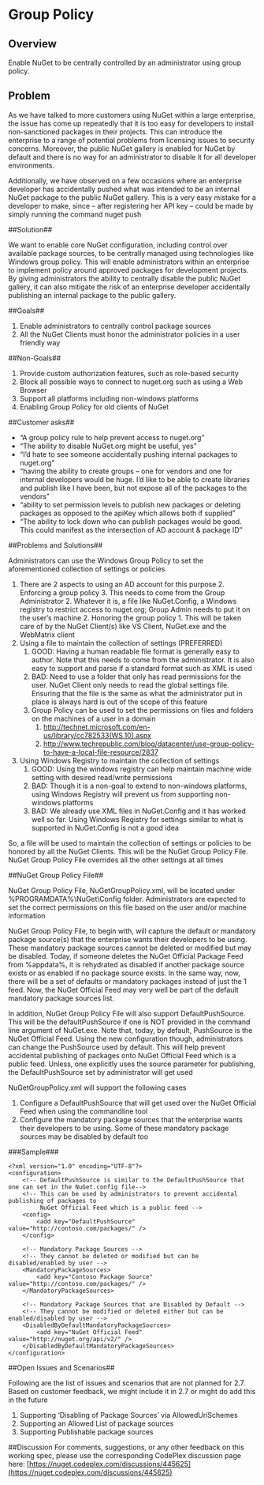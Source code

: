 # Group Policy #

## Overview ##
Enable NuGet to be centrally controlled by an administrator using group policy.

## Problem ##
As we have talked to more customers using NuGet within a large enterprise, the issue has come up repeatedly that it is too easy for developers to install non-sanctioned packages in their projects. This can introduce the enterprise to a range of potential problems from licensing issues to security concerns. Moreover, the public NuGet gallery is enabled for NuGet by default and there is no way for an administrator to disable it for all developer environments.

Additionally, we have observed on a few occasions where an enterprise developer has accidentally pushed what was intended to be an internal NuGet package to the public NuGet gallery. This is a very easy mistake for a developer to make, since – after registering her API key – could be made by simply running the command nuget push <package>

##Solution##

We want to enable core NuGet configuration, including control over available package sources, to be centrally managed using technologies like Windows group policy. This will enable administrators within an enterprise to implement policy around approved packages for development projects. By giving administrators the ability to centrally disable the public NuGet gallery, it can also mitigate the risk of an enterprise developer accidentally publishing an internal package to the public gallery.

##Goals##
1.	Enable administrators to centrally control package sources
2.	All the NuGet Clients must honor the administrator policies in a user friendly way

##Non-Goals##
1. Provide custom authorization features, such as role-based security
2. Block all possible ways to connect to nuget.org such as using a Web Browser
3. Support all platforms including non-windows platforms
4. Enabling Group Policy for old clients of NuGet

##Customer asks##


- “A group policy rule to help prevent access to nuget.org”
- “The ability to disable NuGet.org might be useful, yes”
- “I’d hate to see someone accidentally pushing internal packages to nuget.org”
- “having the ability to create groups – one for vendors and one for internal developers would be huge.  I’d like to be able to create libraries and publish like I have been, but not expose all of the packages to the vendors”
- “ability to set permission levels to publish new packages or deleting packages as opposed to the apiKey which allows both if supplied”
- “The ability to lock down who can publish packages would be good. This could manifest as the intersection of AD account & package ID”

##Problems and Solutions##

Administrators can use the Windows Group Policy to set the aforementioned collection of settings or policies

1.	There are 2 aspects to using an AD account for this purpose
	2.	Enforcing a group policy
		3.	This needs to come from the Group Administrator
		2.	Whatever it is, a file like NuGet.Config, a Windows registry to restrict access to nuget.org; Group Admin needs to put it on the user’s machine
	2.	Honoring the group policy
		1.	This will be taken care of by the NuGet Client(s) like VS Client, NuGet.exe and the WebMatrix client
2.	Using a file to maintain the collection of settings (PREFERRED)
	1.	GOOD: Having a human readable file format is generally easy to author. Note that this needs to come from the administrator. It is also easy to support and parse if a standard format such as XML is used
	2.	BAD: Need to use a folder that only has read permissions for the user. NuGet Client only needs to read the global settings file. Ensuring that the file is the same as what the administrator put in place is always hard is out of the scope of this feature
	3.	Group Policy can be used to set the permissions on files and folders on the machines of a user in a domain
		1.	http://technet.microsoft.com/en-us/library/cc782533(WS.10).aspx
		2.	http://www.techrepublic.com/blog/datacenter/use-group-policy-to-have-a-local-file-resource/2837
3.	Using Windows Registry to maintain the collection of settings
	1.	GOOD: Using the windows registry can help maintain machine wide setting with desired read/write permissions
	2.	BAD: Though it is a non-goal to extend to non-windows platforms, using Windows Registry will prevent us from supporting non-windows platforms
	3.	BAD: We already use XML files in NuGet.Config and it has worked well so far. Using Windows Registry for settings similar to what is supported in NuGet.Config is not a good idea

So, a file will be used to maintain the collection of settings or policies to be honored by all the NuGet Clients. This will be the NuGet Group Policy File. NuGet Group Policy File overrides all the other settings at all times

##NuGet Group Policy File##

NuGet Group Policy File, NuGetGroupPolicy.xml, will be located under %PROGRAMDATA%\NuGet\Config folder. Administrators
are expected to set the correct permissions on this file based on the user and/or machine information

NuGet Group Policy File, to begin with, will capture the default or mandatory package source(s) that the enterprise wants their developers to be using. These mandatory package sources cannot be deleted or modified but may be disabled.
Today, if someone deletes the NuGet Official Package Feed from %appdata%, it is rehydrated as disabled if another package source exists or as enabled if no package source exists. In the same way, now, there will be a set of defaults or mandatory packages instead of just the 1 feed. Now, the NuGet Official Feed may very well be part of the default mandatory package sources list.

In addition, NuGet Group Policy File will also support DefaultPushSource. This will be the defaultPushSource if one is NOT provided in the command line argument of NuGet.exe.
Note that, today, by default, PushSource is the NuGet Official Feed. Using the new configuration though, administrators can change the PushSource used by default. This will help prevent accidental publishing of packages onto NuGet Official Feed which is a public feed.
Unless, one explicitly uses the source parameter  for publishing, the DefaultPushSource set by administrator will get used

NuGetGroupPolicy.xml will support the following cases

1. Configure a DefaultPushSource that will get used over the NuGet Official Feed when using the commandline tool
2. Configure the mandatory package sources that the enterprise wants their developers to be using.
   Some of these mandatory package sources may be disabled by default too

###Sample###

	<?xml version="1.0" encoding="UTF-8"?>
	<configuration>
		<!-- DefaultPushSource is similar to the DefaultPushSource that one can set in the NuGet.config file-->
		<!-- This can be used by administrators to prevent accidental publishing of packages to 
		     NuGet Official Feed which is a public feed -->
		<config>
			<add key="DefaultPushSource" value="http://contoso.com/packages/" />
		</config>
	
		<!-- Mandatory Package Sources -->
		<!-- They cannot be deleted or modified but can be disabled/enabled by user -->
		<MandatoryPackageSources>
			<add key="Contoso Package Source" value="http://contoso.com/packages/" />
		</MandatoryPackageSources>
	
		<!-- Mandatory Package Sources that are Disabled by Default -->
		<!-- They cannot be modified or deleted either but can be enabled/disabled by user -->
		<DisabledByDefaultMandatoryPackageSources>
			<add key="NuGet Official Feed" value="http://nuget.org/api/v2/" />
		</DisabledByDefaultMandatoryPackageSources>
	</configuration>


##Open Issues and Scenarios##

Following are the list of issues and scenarios that are not planned for 2.7. Based on customer feedback, we might include it in 2.7 or might do add this in the future

1. Supporting ‘Disabling of Package Sources’ via AllowedUriSchemes
1. Supporting an Allowed List of package sources
1. Supporting Publishable package sources

##Discussion
For comments, suggestions, or any other feedback on this working spec, please use the corresponding CodePlex discussion page here:
[https://nuget.codeplex.com/discussions/445625](https://nuget.codeplex.com/discussions/445625)
